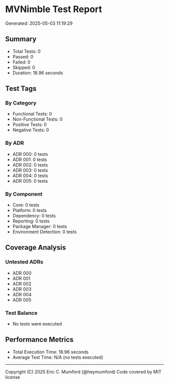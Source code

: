# MVNimble Test Report

Generated: 2025-05-03 11:19:29

## Summary

* Total Tests: 0
* Passed: 0
* Failed: 0
* Skipped: 0
* Duration: 18.96 seconds

## Test Tags

### By Category

* Functional Tests: 0
* Non-Functional Tests: 0
* Positive Tests: 0
* Negative Tests: 0

### By ADR

* ADR 000: 0 tests
* ADR 001: 0 tests
* ADR 002: 0 tests
* ADR 003: 0 tests
* ADR 004: 0 tests
* ADR 005: 0 tests

### By Component

* Core: 0 tests
* Platform: 0 tests
* Dependency: 0 tests
* Reporting: 0 tests
* Package Manager: 0 tests
* Environment Detection: 0 tests

## Coverage Analysis

### Untested ADRs

* ADR 000
* ADR 001
* ADR 002
* ADR 003
* ADR 004
* ADR 005

### Test Balance

* No tests were executed

## Performance Metrics

* Total Execution Time: 18.96 seconds
* Average Test Time: N/A (no tests executed)



---
Copyright (C) 2025 Eric C. Mumford (@heymumford) Code covered by MIT license
